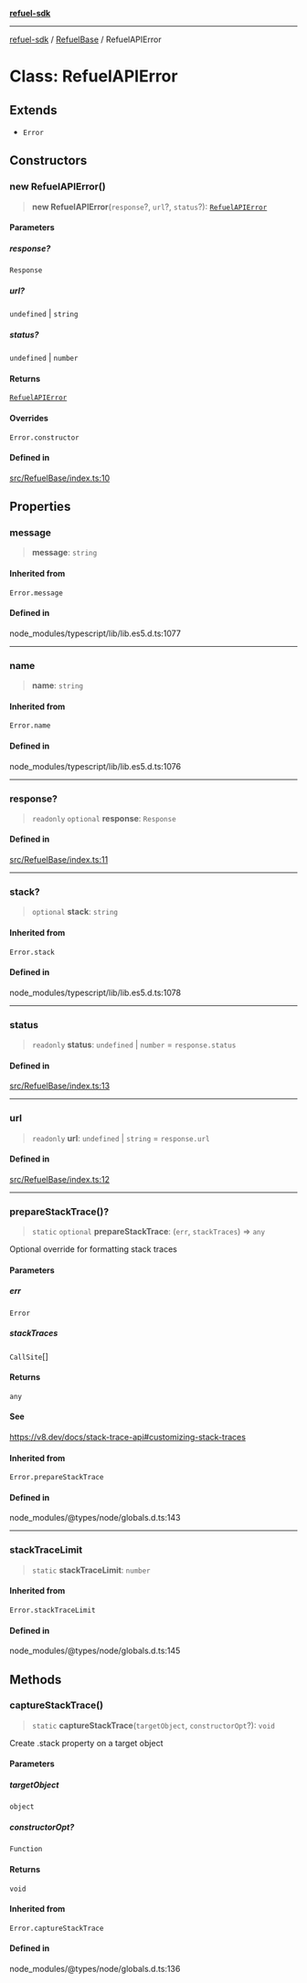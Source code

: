 [**refuel-sdk**](../../README.md)

***

[refuel-sdk](../../modules.md) / [RefuelBase](../README.md) / RefuelAPIError

# Class: RefuelAPIError

## Extends

- `Error`

## Constructors

### new RefuelAPIError()

> **new RefuelAPIError**(`response`?, `url`?, `status`?): [`RefuelAPIError`](RefuelAPIError.md)

#### Parameters

##### response?

`Response`

##### url?

`undefined` | `string`

##### status?

`undefined` | `number`

#### Returns

[`RefuelAPIError`](RefuelAPIError.md)

#### Overrides

`Error.constructor`

#### Defined in

[src/RefuelBase/index.ts:10](https://github.com/refuel-ai/refuel-sdk/blob/f2e28ab259fcf3e0cbb5ccf9e6bee5d2eda4cd6f/src/RefuelBase/index.ts#L10)

## Properties

### message

> **message**: `string`

#### Inherited from

`Error.message`

#### Defined in

node\_modules/typescript/lib/lib.es5.d.ts:1077

***

### name

> **name**: `string`

#### Inherited from

`Error.name`

#### Defined in

node\_modules/typescript/lib/lib.es5.d.ts:1076

***

### response?

> `readonly` `optional` **response**: `Response`

#### Defined in

[src/RefuelBase/index.ts:11](https://github.com/refuel-ai/refuel-sdk/blob/f2e28ab259fcf3e0cbb5ccf9e6bee5d2eda4cd6f/src/RefuelBase/index.ts#L11)

***

### stack?

> `optional` **stack**: `string`

#### Inherited from

`Error.stack`

#### Defined in

node\_modules/typescript/lib/lib.es5.d.ts:1078

***

### status

> `readonly` **status**: `undefined` \| `number` = `response.status`

#### Defined in

[src/RefuelBase/index.ts:13](https://github.com/refuel-ai/refuel-sdk/blob/f2e28ab259fcf3e0cbb5ccf9e6bee5d2eda4cd6f/src/RefuelBase/index.ts#L13)

***

### url

> `readonly` **url**: `undefined` \| `string` = `response.url`

#### Defined in

[src/RefuelBase/index.ts:12](https://github.com/refuel-ai/refuel-sdk/blob/f2e28ab259fcf3e0cbb5ccf9e6bee5d2eda4cd6f/src/RefuelBase/index.ts#L12)

***

### prepareStackTrace()?

> `static` `optional` **prepareStackTrace**: (`err`, `stackTraces`) => `any`

Optional override for formatting stack traces

#### Parameters

##### err

`Error`

##### stackTraces

`CallSite`[]

#### Returns

`any`

#### See

https://v8.dev/docs/stack-trace-api#customizing-stack-traces

#### Inherited from

`Error.prepareStackTrace`

#### Defined in

node\_modules/@types/node/globals.d.ts:143

***

### stackTraceLimit

> `static` **stackTraceLimit**: `number`

#### Inherited from

`Error.stackTraceLimit`

#### Defined in

node\_modules/@types/node/globals.d.ts:145

## Methods

### captureStackTrace()

> `static` **captureStackTrace**(`targetObject`, `constructorOpt`?): `void`

Create .stack property on a target object

#### Parameters

##### targetObject

`object`

##### constructorOpt?

`Function`

#### Returns

`void`

#### Inherited from

`Error.captureStackTrace`

#### Defined in

node\_modules/@types/node/globals.d.ts:136
